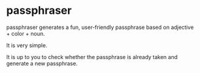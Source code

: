 passphraser
===========

passphraser generates a fun, user-friendly passphrase based on adjective + color + noun.

It is very simple.

It is up to you to check whether the passphrase is already taken and generate a new passphrase.
